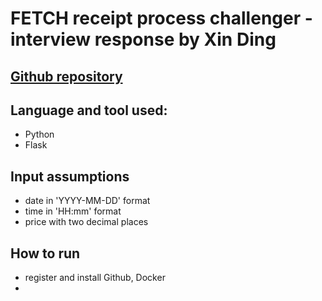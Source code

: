 # FETCH receipt process challenger - interview response by Xin Ding 

## [Github repository]()
## Language and tool used:

- Python
- Flask

## Input assumptions

- date in 'YYYY-MM-DD' format
- time in 'HH:mm' format
- price with two decimal places

## How to run 

- register and install Github, Docker 
- 